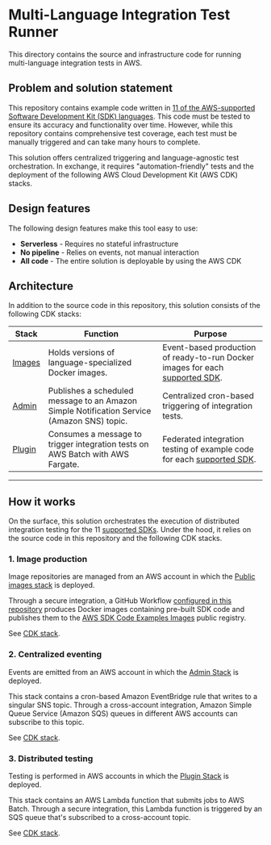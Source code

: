 # Multi-Language Integration Test Runner
This directory contains the source and infrastructure code for running multi-language integration tests in AWS.

## Problem and solution statement
This repository contains example code written in [11 of the AWS-supported Software Development Kit (SDK) languages](../../README.md#how-this-repository-is-organized). 
This code must be tested to ensure its accuracy and functionality over time. 
However, while this repository contains comprehensive test coverage, each test must be manually triggered and can take many hours to complete.

This solution offers centralized triggering and language-agnostic test orchestration. In exchange, it requires "automation-friendly" tests and the deployment of the following AWS Cloud Development Kit (AWS CDK) stacks.

## Design features
The following design features make this tool easy to use:
* **Serverless** - Requires no stateful infrastructure
* **No pipeline** - Relies on events, not manual interaction
* **All code** - The entire solution is deployable by using the AWS CDK

## Architecture
In addition to the source code in this repository, this solution consists of the following CDK stacks:

| Stack                   | Function                                                          | Purpose                                                                                                                                                    |
|-------------------------|-------------------------------------------------------------------|------------------------------------------------------------------------------------------------------------------------------------------------------------|
| [Images](stacks/images) | Holds versions of language-specialized Docker images.             | Event-based production of ready-to-run Docker images for each [supported SDK](https://docs.aws.amazon.com/sdkref/latest/guide/version-support-matrix.html). |
| [Admin](stacks/admin)   | Publishes a scheduled message to an Amazon Simple Notification Service (Amazon SNS) topic.                    | Centralized cron-based triggering of integration tests.                                                                                                    |
| [Plugin](stacks/plugin) | Consumes a message to trigger integration tests on AWS Batch with AWS Fargate. | Federated integration testing of example code for each [supported SDK](https://docs.aws.amazon.com/sdkref/latest/guide/version-support-matrix.html).       |

---

## How it works
On the surface, this solution orchestrates the execution of distributed integration testing for the 11 [supported SDKs](https://docs.aws.amazon.com/sdkref/latest/guide/version-support-matrix.html).
Under the hood, it relies on the source code in this repository and the following CDK stacks.

### 1. Image production
Image repositories are managed from an AWS account in which the [Public images stack](stacks/images) is deployed.

Through a secure integration, a GitHub Workflow [configured in this repository](../../.github/workflows/docker-push.yml) produces Docker images containing pre-built SDK code and publishes them to the [AWS SDK Code Examples Images](https://gallery.ecr.aws/b4v4v1s0) public registry.

See [CDK stack](stacks/images).

### 2. Centralized eventing
Events are emitted from an AWS account in which the [Admin Stack](stacks/admin) is deployed.

This stack contains a cron-based Amazon EventBridge rule that writes to a singular SNS topic. 
Through a cross-account integration, Amazon Simple Queue Service (Amazon SQS) queues in different AWS accounts can subscribe to this topic.

See [CDK stack](stacks/admin).

### 3. Distributed testing
Testing is performed in AWS accounts in which the [Plugin Stack](stacks/plugin) is deployed.

This stack contains an AWS Lambda function that submits jobs to AWS Batch. 
Through a secure integration, this Lambda function is triggered by an SQS queue that's subscribed to a cross-account topic.

See [CDK stack](stacks/plugin).
